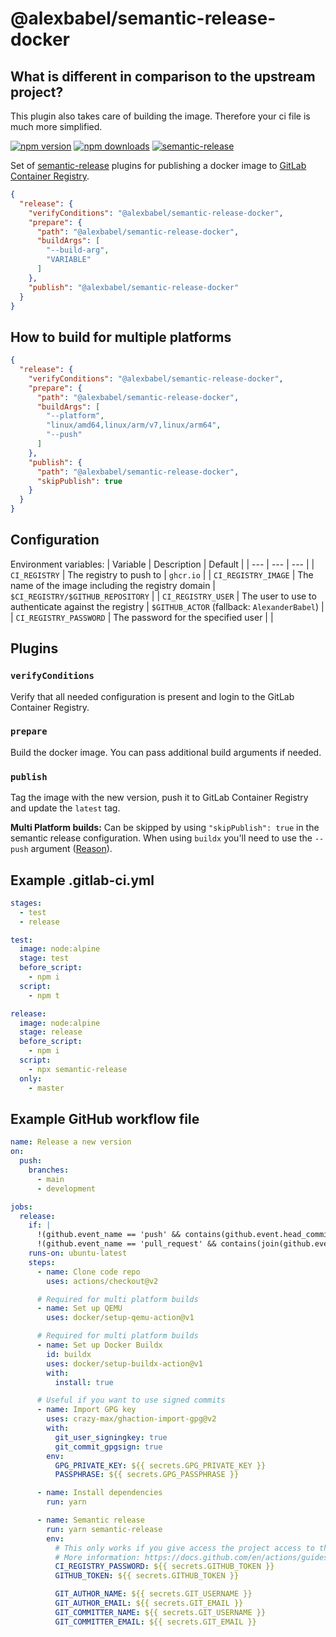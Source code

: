 # @alexbabel/semantic-release-docker

## What is different in comparison to the upstream project?

This plugin also takes care of building the image. Therefore your ci file is much more simplified.

[![npm version](https://img.shields.io/npm/v/@alexbabel/semantic-release-docker.svg)](https://www.npmjs.com/package/@alexbabel/semantic-release-docker)
[![npm downloads](https://img.shields.io/npm/dm/@alexbabel/semantic-release-docker.svg)](https://www.npmjs.com/package/@alexbabel/semantic-release-docker)
[![semantic-release](https://img.shields.io/badge/%20%20%F0%9F%93%A6%F0%9F%9A%80-semantic--release-e10079.svg)](https://github.com/semantic-release/semantic-release)

Set of [semantic-release](https://github.com/semantic-release/semantic-release) plugins for publishing a docker image to [GitLab Container Registry](https://docs.gitlab.com/ce/user/project/container_registry.html).

```json
{
  "release": {
    "verifyConditions": "@alexbabel/semantic-release-docker",
    "prepare": {
      "path": "@alexbabel/semantic-release-docker",
      "buildArgs": [
        "--build-arg",
        "VARIABLE"
      ]
    },
    "publish": "@alexbabel/semantic-release-docker"
  }
}
```

## How to build for multiple platforms

```json
{
  "release": {
    "verifyConditions": "@alexbabel/semantic-release-docker",
    "prepare": {
      "path": "@alexbabel/semantic-release-docker",
      "buildArgs": [
        "--platform",
        "linux/amd64,linux/arm/v7,linux/arm64",
        "--push"
      ]
    },
    "publish": {
      "path": "@alexbabel/semantic-release-docker",
      "skipPublish": true
    }
  }
}
```

## Configuration

Environment variables:
| Variable               | Description                                           | Default                             |
| ---                    | ---                                                   | ---                                 |
| `CI_REGISTRY`          | The registry to push to                               | `ghcr.io`                           |
| `CI_REGISTRY_IMAGE`    | The name of the image including the registry domain   | `$CI_REGISTRY/$GITHUB_REPOSITORY`   |
| `CI_REGISTRY_USER`     | The user to use to authenticate against the registry  | `$GITHUB_ACTOR` (fallback: `AlexanderBabel`)                   |
| `CI_REGISTRY_PASSWORD` | The password for the specified user                   |                                     |

## **Plugins**

### `verifyConditions`

Verify that all needed configuration is present and login to the GitLab Container Registry.

### `prepare`

Build the docker image. You can pass additional build arguments if needed.

### `publish`

Tag the image with the new version, push it to GitLab Container Registry and update the `latest` tag.

**Multi Platform builds:** Can be skipped by using `"skipPublish": true` in the semantic release configuration. When using `buildx` you'll need to use the `--push` argument ([Reason](https://github.com/docker/buildx/issues/59)).

## Example .gitlab-ci.yml

```yml
stages:
  - test
  - release

test:
  image: node:alpine
  stage: test
  before_script:
    - npm i
  script:
    - npm t

release:
  image: node:alpine
  stage: release
  before_script:
    - npm i
  script:
    - npx semantic-release
  only:
    - master
```

## Example GitHub workflow file

```yml
name: Release a new version
on:
  push:
    branches:
      - main
      - development

jobs:
  release:
    if: |
      !(github.event_name == 'push' && contains(github.event.head_commit.message, '[skip ci]')) &&
      !(github.event_name == 'pull_request' && contains(join(github.event.pull_request.title, github.event.pull_request.body), '[skip ci]'))
    runs-on: ubuntu-latest
    steps:
      - name: Clone code repo
        uses: actions/checkout@v2

      # Required for multi platform builds
      - name: Set up QEMU
        uses: docker/setup-qemu-action@v1

      # Required for multi platform builds
      - name: Set up Docker Buildx
        id: buildx
        uses: docker/setup-buildx-action@v1
        with:
          install: true

      # Useful if you want to use signed commits
      - name: Import GPG key
        uses: crazy-max/ghaction-import-gpg@v2
        with:
          git_user_signingkey: true
          git_commit_gpgsign: true
        env:
          GPG_PRIVATE_KEY: ${{ secrets.GPG_PRIVATE_KEY }}
          PASSPHRASE: ${{ secrets.GPG_PASSPHRASE }}

      - name: Install dependencies
        run: yarn

      - name: Semantic release
        run: yarn semantic-release
        env:
          # This only works if you give access the project access to the package.
          # More information: https://docs.github.com/en/actions/guides/publishing-docker-images#publishing-images-to-github-packages
          CI_REGISTRY_PASSWORD: ${{ secrets.GITHUB_TOKEN }}
          GITHUB_TOKEN: ${{ secrets.GITHUB_TOKEN }}

          GIT_AUTHOR_NAME: ${{ secrets.GIT_USERNAME }}
          GIT_AUTHOR_EMAIL: ${{ secrets.GIT_EMAIL }}
          GIT_COMMITTER_NAME: ${{ secrets.GIT_USERNAME }}
          GIT_COMMITTER_EMAIL: ${{ secrets.GIT_EMAIL }}
```
